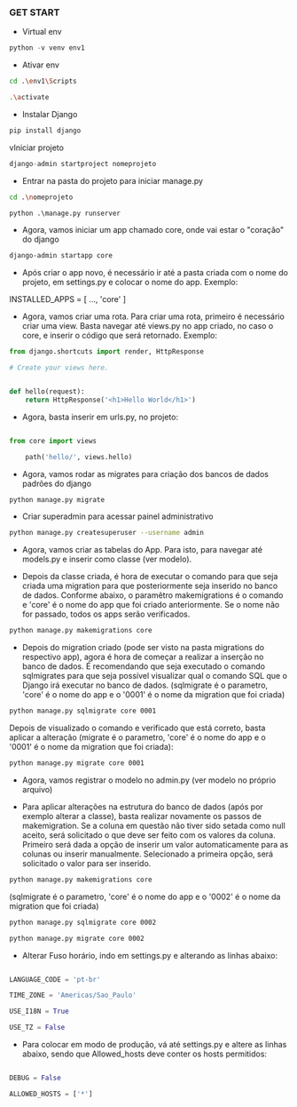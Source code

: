 ### GET START

- Virtual env
```python
python -v venv env1
```

- Ativar env
```bash
cd .\env1\Scripts
```
```bash
.\activate
```

- Instalar Django
```python
pip install django
```

vIniciar projeto
```python
django-admin startproject nomeprojeto
```

- Entrar na pasta do projeto para iniciar manage.py
```bash
cd .\nomeprojeto
```
```python
python .\manage.py runserver
```

- Agora, vamos iniciar um app chamado core, onde vai estar o "coração" do django
```bash
django-admin startapp core
```

- Após criar o app novo, é necessário ir até a pasta criada com o nome do projeto, em settings.py e colocar o nome do app. Exemplo:

INSTALLED_APPS = [
    ...,
    'core'
]

- Agora, vamos criar uma rota. Para criar uma rota, primeiro é necessário criar uma view. Basta navegar até views.py no app criado, no caso o core, e inserir o código que será retornado. Exemplo:
```python
from django.shortcuts import render, HttpResponse

# Create your views here.


def hello(request):
    return HttpResponse('<h1>Hello World</h1>')
```

- Agora, basta inserir em urls.py, no projeto:
```python

from core import views

    path('hello/', views.hello)

```

- Agora, vamos rodar as migrates para criação dos bancos de dados padrões do django
```bash
python manage.py migrate   
```

- Criar superadmin para acessar painel administrativo
```bash
python manage.py createsuperuser --username admin
```

- Agora, vamos criar as tabelas do App. Para isto, para navegar até models.py e inserir como classe (ver modelo).

- Depois da classe criada, é hora de executar o comando para que seja criada uma migration para que posteriormente seja inserido no banco de dados. Conforme abaixo, o paramêtro makemigrations é o comando e 'core' é o nome do app que foi criado anteriormente. Se o nome não for passado, todos os apps serão verificados.
```bash
python manage.py makemigrations core
```



- Depois do migration criado (pode ser visto na pasta migrations do respectivo app), agora é hora de começar a realizar a inserção no banco de dados. É recomendando que seja executado o comando sqlmigrates para que seja possível visualizar qual o comando SQL que o Django irá executar no banco de dados. (sqlmigrate é o parametro, 'core' é o nome do app e o '0001' é o nome da migration que foi criada)
```bash
python manage.py sqlmigrate core 0001
```
Depois de visualizado o comando e verificado que está correto, basta aplicar a alteração (migrate é o parametro, 'core' é o nome do app e o '0001' é o nome da migration que foi criada):
```bash
python manage.py migrate core 0001
```

- Agora, vamos registrar o modelo no admin.py (ver modelo no próprio arquivo)

- Para aplicar alterações na estrutura do banco de dados (após por exemplo alterar a classe), basta realizar novamente os passos de makemigration. Se a coluna em questão não tiver sido setada como null aceito, será solicitado o que deve ser feito com os valores da coluna. Primeiro será dada a opção de inserir um valor automaticamente para as colunas ou inserir manualmente. Selecionado a primeira opção, será solicitado o valor para ser inserido.
```bash
python manage.py makemigrations core
```
(sqlmigrate é o parametro, 'core' é o nome do app e o '0002' é o nome da migration que foi criada)
```bash
python manage.py sqlmigrate core 0002
```
```bash
python manage.py migrate core 0002
```

- Alterar Fuso horário, indo em settings.py e alterando as linhas abaixo:
```python

LANGUAGE_CODE = 'pt-br'

TIME_ZONE = 'Americas/Sao_Paulo'

USE_I18N = True

USE_TZ = False

```

- Para colocar em modo de produção, vá até settings.py e altere as linhas abaixo, sendo que Allowed_hosts deve conter os hosts permitidos:

```python

DEBUG = False

ALLOWED_HOSTS = ['*']

```

